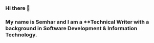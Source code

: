 ### Hi there 👋

### My name is Semhar and I am a **Technical Writer with a background in Software Development & Information Technology. 

<!--
**Semhar-Hidad/Semhar-Hidad** is a ✨ _special_ ✨ repository because its `README.md` (this file) appears on your GitHub profile.


- 🔭 I’m currently working on building my online portfolio and publishing my writing on sites like Medium, Dev, & LinkedIn. 
- 📖 I am an avid reader and I love learning new things! 
- 😄 Pronouns: She/Her
- ⚡ Fun fact: I met Beyonce and Dolly Parton on the same day. 

